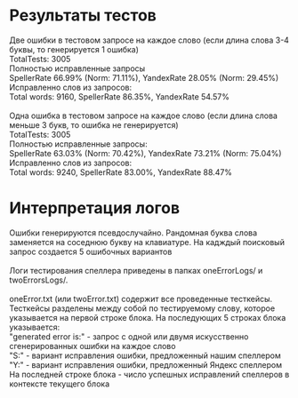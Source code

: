 <h1>Результаты тестов</h1>
Две ошибки в тестовом запросе на каждое слово (если длина слова 3-4 буквы, то генерируется 1 ошибка)<br>
TotalTests: 3005<br>
Полностью исправленные запросы<br>
SpellerRate 66.99% (Norm: 71.11%),  YandexRate 28.05% (Norm: 29.45%)<br>
Исправленно слов из запросов:<br>
Total words: 9160, SpellerRate 86.35%, YandexRate 54.57%<br>
<br>
Одна ошибка в тестовом запросе на каждое слово (если длина слова меньше 3 букв, то ошибка не генерируется)<br>
TotalTests: 3005<br>
Полностью исправленные запросы:<br>
SpellerRate 63.03% (Norm: 70.42%),  YandexRate 73.21% (Norm: 75.04%)<br>
Исправленно слов из запросов:<br>
Total words: 9240, SpellerRate 83.00%, YandexRate 88.47%<br>
<h1>Интерпретация логов</h1>
Ошибки генерируются псевдослучайно. Рандомная буква слова заменяется на соседнюю букву на клавиатуре. На кадждый поисковый запрос создается 5 ошибочных вариантов<br><br>
Логи тестирования спеллера приведены в папках oneErrorLogs/ и twoErrorsLogs/.<br><br>
oneError.txt (или twoError.txt)
содержит все проведенные тесткейсы. Тесткейсы разделены между собой по тестируемому слову, которое указывается на первой строке блока. На последующих 5 строках блока указывается:<br> 
"generated error is:" - запрос с одной или двумя искусственно сгенерированных ошибки на каждое слово<br>
"S:" -  вариант исправления ошибки, предложенный нашим спеллером<br>
"Y:" - вариант исправления ошибки, предложенный Яндекс спеллером<br>
На последней строке блока - число успешных исправлений спеллеров в контексте текущего блока<br><br>
